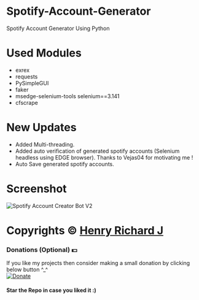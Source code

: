 # Spotify-Account-Generator
Spotify Account Generator Using Python

# Used Modules
* exrex
* requests
* PySimpleGUI
* faker
* msedge-selenium-tools selenium==3.141
* cfscrape

# New Updates
* Added Multi-threading.
* Added auto verification of generated spotify accounts (Selenium headless using EDGE browser). Thanks to Vejas04 for motivating me !
* Auto Save generated spotify accounts.

# Screenshot
![Spotify Account Creator Bot V2](https://user-images.githubusercontent.com/68910039/95672729-e21b5300-0bc0-11eb-9c73-d8bed0a9618d.png)

# Copyrights © [Henry Richard J](https://github.com/henry-richard7)

### Donations (Optional) 💵
If you like my projects then consider making a small donation by clicking below button ^_^
<br/>
[![Donate](https://img.shields.io/badge/Donate-PayPal-blue.svg)](https://www.paypal.com/paypalme/henryrics)

#### Star the Repo in case you liked it :)
